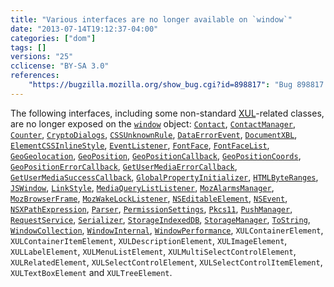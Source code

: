 ```yaml
---
title: "Various interfaces are no longer available on `window`"
date: "2013-07-14T19:12:37-04:00"
categories: ["dom"]
tags: []
versions: "25"
cclicense: "BY-SA 3.0"
references:
    "https://bugzilla.mozilla.org/show_bug.cgi?id=898817": "Bug 898817 – Stop exposing nsIDOM* interfaces on the global automatically"
---
```

The following interfaces, including some non-standard [XUL](https://developer.mozilla.org/en-US/docs/XUL)-related classes, are no longer exposed on the [`window`](https://developer.mozilla.org/en-US/docs/Web/API/window) object: [`Contact`](https://developer.mozilla.org/en-US/docs/Web/API/Contact), [`ContactManager`](https://developer.mozilla.org/en-US/docs/Web/API/ContactManager), [`Counter`](https://developer.mozilla.org/en-US/docs/Web/API/Counter), [`CryptoDialogs`](https://developer.mozilla.org/en-US/docs/Web/API/CryptoDialogs), [`CSSUnknownRule`](https://developer.mozilla.org/en-US/docs/Web/API/CSSUnknownRule), [`DataErrorEvent`](https://developer.mozilla.org/en-US/docs/Web/API/DataErrorEvent), [`DocumentXBL`](https://developer.mozilla.org/en-US/docs/Web/API/DocumentXBL), [`ElementCSSInlineStyle`](https://developer.mozilla.org/en-US/docs/Web/API/ElementCSSInlineStyle), [`EventListener`](https://developer.mozilla.org/en-US/docs/Web/API/EventListener), [`FontFace`](https://developer.mozilla.org/en-US/docs/Web/API/FontFace), [`FontFaceList`](https://developer.mozilla.org/en-US/docs/Web/API/FontFaceList), [`GeoGeolocation`](https://developer.mozilla.org/en-US/docs/Web/API/GeoGeolocation), [`GeoPosition`](https://developer.mozilla.org/en-US/docs/Web/API/GeoPosition), [`GeoPositionCallback`](https://developer.mozilla.org/en-US/docs/Web/API/GeoPositionCallback), [`GeoPositionCoords`](https://developer.mozilla.org/en-US/docs/Web/API/GeoPositionCoords), [`GeoPositionErrorCallback`](https://developer.mozilla.org/en-US/docs/Web/API/GeoPositionErrorCallback), [`GetUserMediaErrorCallback`](https://developer.mozilla.org/en-US/docs/Web/API/GetUserMediaErrorCallback), [`GetUserMediaSuccessCallback`](https://developer.mozilla.org/en-US/docs/Web/API/GetUserMediaSuccessCallback), [`GlobalPropertyInitializer`](https://developer.mozilla.org/en-US/docs/Web/API/GlobalPropertyInitializer), [`HTMLByteRanges`](https://developer.mozilla.org/en-US/docs/Web/API/HTMLByteRanges), [`JSWindow`](https://developer.mozilla.org/en-US/docs/Web/API/JSWindow), [`LinkStyle`](https://developer.mozilla.org/en-US/docs/Web/API/LinkStyle), [`MediaQueryListListener`](https://developer.mozilla.org/en-US/docs/Web/API/MediaQueryListListener), [`MozAlarmsManager`](https://developer.mozilla.org/en-US/docs/Web/API/MozAlarmsManager), [`MozBrowserFrame`](https://developer.mozilla.org/en-US/docs/Web/API/MozBrowserFrame), [`MozWakeLockListener`](https://developer.mozilla.org/en-US/docs/Web/API/MozWakeLockListener), [`NSEditableElement`](https://developer.mozilla.org/en-US/docs/Web/API/NSEditableElement), [`NSEvent`](https://developer.mozilla.org/en-US/docs/Web/API/NSEvent), [`NSXPathExpression`](https://developer.mozilla.org/en-US/docs/Web/API/NSXPathExpression), [`Parser`](https://developer.mozilla.org/en-US/docs/Web/API/Parser), [`PermissionSettings`](https://developer.mozilla.org/en-US/docs/Web/API/PermissionSettings), [`Pkcs11`](https://developer.mozilla.org/en-US/docs/Web/API/Pkcs11), [`PushManager`](https://developer.mozilla.org/en-US/docs/Web/API/PushManager), [`RequestService`](https://developer.mozilla.org/en-US/docs/Web/API/RequestService), [`Serializer`](https://developer.mozilla.org/en-US/docs/Web/API/Serializer), [`StorageIndexedDB`](https://developer.mozilla.org/en-US/docs/Web/API/StorageIndexedDB), [`StorageManager`](https://developer.mozilla.org/en-US/docs/Web/API/StorageManager), [`ToString`](https://developer.mozilla.org/en-US/docs/Web/API/ToString), [`WindowCollection`](https://developer.mozilla.org/en-US/docs/Web/API/WindowCollection), [`WindowInternal`](https://developer.mozilla.org/en-US/docs/Web/API/WindowInternal), [`WindowPerformance`](https://developer.mozilla.org/en-US/docs/Web/API/WindowPerformance), `XULContainerElement`, `XULContainerItemElement`, `XULDescriptionElement`, `XULImageElement`, `XULLabelElement`, `XULMenuListElement`, `XULMultiSelectControlElement`, `XULRelatedElement`, `XULSelectControlElement`, `XULSelectControlItemElement`, `XULTextBoxElement` and `XULTreeElement`.
